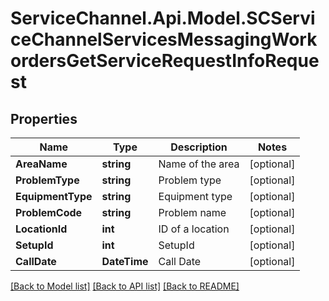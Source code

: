 # ServiceChannel.Api.Model.SCServiceChannelServicesMessagingWorkordersGetServiceRequestInfoRequest

## Properties

Name | Type | Description | Notes
------------ | ------------- | ------------- | -------------
**AreaName** | **string** | Name of the area | [optional] 
**ProblemType** | **string** | Problem type | [optional] 
**EquipmentType** | **string** | Equipment type | [optional] 
**ProblemCode** | **string** | Problem name | [optional] 
**LocationId** | **int** | ID of a location | [optional] 
**SetupId** | **int** | SetupId | [optional] 
**CallDate** | **DateTime** | Call Date | [optional] 

[[Back to Model list]](../README.md#documentation-for-models) [[Back to API list]](../README.md#documentation-for-api-endpoints) [[Back to README]](../README.md)

